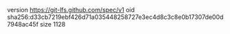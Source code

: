 version https://git-lfs.github.com/spec/v1
oid sha256:d33cb7219ebf426d71a035448258727e3ec4d8c3c8e0b17307de00d7948ac45f
size 1128
